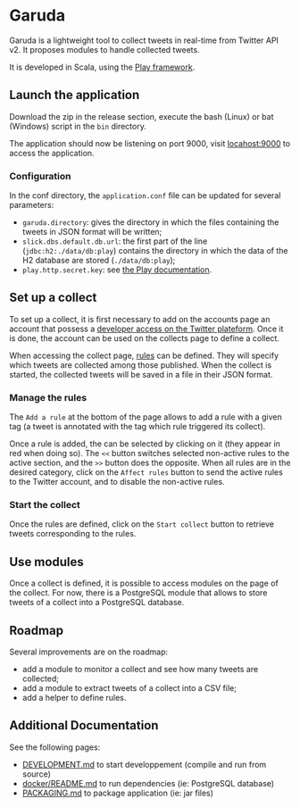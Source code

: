 # Garuda

Garuda is a lightweight tool to collect tweets in real-time from Twitter API v2. 
It proposes modules to handle collected tweets. 

It is developed in Scala, using the [Play framework](https://www.playframework.com/).

## Launch the application

Download the zip in the release section, execute the bash (Linux) or bat (Windows) script in the `bin` directory. 

The application should now be listening on port 9000, visit [locahost:9000]() to access the application.

### Configuration

In the conf directory, the `application.conf` file can be updated for several parameters:
- `garuda.directory`: gives the directory in which the files containing the tweets in JSON format will be written;
- `slick.dbs.default.db.url`: the first part of the line (`jdbc:h2:./data/db:play`) contains the directory in which the data of the H2 database are stored (`./data/db:play`);
- `play.http.secret.key`: see [the Play documentation](https://www.playframework.com/documentation/2.8.x/ApplicationSecret).

## Set up a collect

To set up a collect, it is first necessary to add on the accounts page an account that possess a [developer access on the Twitter plateform](https://developer.twitter.com/en). 
Once it is done, the account can be used on the collects page to define a collect. 

When accessing the collect page, [rules](https://developer.twitter.com/en/docs/twitter-api/tweets/filtered-stream/integrate/build-a-rule) can be defined. They will specify which tweets are collected among those published. 
When the collect is started, the collected tweets will be saved in a file in their JSON format. 

### Manage the rules

The `Add a rule` at the bottom of the page allows to add a rule with a given tag (a tweet is annotated with the tag which rule triggered its collect).

Once a rule is added, the can be selected by clicking on it (they appear in red when doing so). 
The `<<` button switches selected non-active rules to the active section, and the `>>` button does the opposite. 
When all rules are in the desired category, click on the `Affect rules` button to send the active rules to the Twitter account, and to disable the non-active rules. 

### Start the collect

Once the rules are defined, click on the `Start collect` button to retrieve tweets corresponding to the rules. 

## Use modules

Once a collect is defined, it is possible to access modules on the page of the collect. 
For now, there is a PostgreSQL module that allows to store tweets of a collect into a PostgreSQL database. 

## Roadmap

Several improvements are on the roadmap:
- add a module to monitor a collect and see how many tweets are collected;
- add a module to extract tweets of a collect into a CSV file;
- add a helper to define rules.

## Additional Documentation

See the following pages:
* [DEVELOPMENT.md]() to start developpement (compile and run from source)
* [docker/README.md]() to run dependencies (ie: PostgreSQL database)
* [PACKAGING.md]() to package application (ie: jar files)
